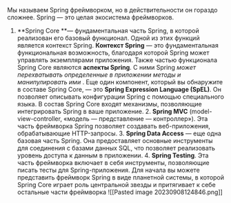 Мы называем Spring фреймворком, но в действительности он гораздо сложнее. Spring — это целая экосистема фреймворков.
1. **Spring Core **— фундаментальная часть Spring, в которой реализован его базовый функционал. Одной из этих функций является контекст Spring. **Контекст Spring** — это фундаментальная функциональная возможность, благодаря которой Spring может управлять экземплярами приложения. Также частью функционала Spring Core являются **аспекты Spring**. С ними Spring *может перехватывать определенные в приложении методы и манипулировать ими* . Еще один компонент, который вы обнаружите в составе Spring Core, — это **Spring Expression Language (SpEL)**. Он позволяет описывать конфигурации Spring с помощью специального языка. В состав Spring Core входят механизмы, позволяющие интегрировать Spring в ваше приложение.
   2. **Spring MVC** (model-view-controller, «модель — представление — контроллер»). Эта часть фреймворка Spring позволяет создавать веб-приложения, обрабатывающие HTTP-запросы.
   3. **Spring Data Access** — еще одна базовая часть Spring. Она предоставляет основные инструменты для соединения с базами данных SQL, что позволяет реализовать уровень доступа к данным в приложении.
   4. **Spring Testing**. Эта часть фреймворка включает в себя инструменты, позволяющие писать тесты для Spring-приложения.
   Для начала вы можете представить фреймворк Spring в виде планетной системы, в которой Spring Core играет роль центральной звезды и притягивает к себе остальные части фреймворка
   ![[Pasted image 20230908124846.png]]
   
